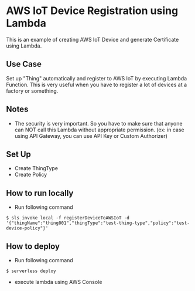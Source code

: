 # AWS IoT Device Registration using Lambda

This is an example of creating AWS IoT Device and generate Certificate using Lambda.

## Use Case
Set up "Thing" automatically and register to AWS IoT by executing Lambda Function. This is very useful when you have to register a lot of devices at a factory or something.

## Notes
- The security is very important. So you have to make sure that anyone can NOT call this Lambda without appropriate permission. (ex: in case using API Gateway, you can use API Key or Custom Authorizer)

## Set Up
- Create ThingType
- Create Policy

## How to run locally
- Run following command
```
$ sls invoke local -f registerDeviceToAWSIoT -d '{"thingName":"thing001","thingType":"test-thing-type","policy":"test-device-policy"}'
```

## How to deploy
- Run following command
```
$ serverless deploy
```
- execute lambda using AWS Console

